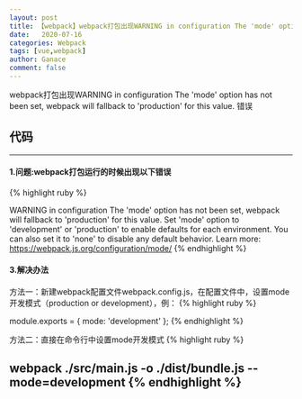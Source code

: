 ```yaml
---
layout: post
title: 【webpack】webpack打包出现WARNING in configuration The 'mode' option has not been set, webpack will fallback to 'production' for this value. 错误
date:   2020-07-16
categories: Webpack
tags: [vue,webpack]
author: Ganace
comment: false
---
```


webpack打包出现WARNING in configuration The 'mode' option has not been set, webpack will fallback to 'production' for this value. 错误


## 代码

---

####  1.问题:webpack打包运行的时候出现以下错误

{% highlight ruby %}

WARNING in configuration
The 'mode' option has not been set, webpack will fallback to 'production' for this value. Set 'mode' option to 'development' or 'production' to enable defaults for each environment.
You can also set it to 'none' to disable any default behavior. Learn more: https://webpack.js.org/configuration/mode/
{% endhighlight %}

####  3.解决办法

方法一：新建webpack配置文件webpack.config.js，在配置文件中，设置mode开发模式（production or development），例：
{% highlight ruby %}

module.exports = {
  mode: 'development'
};
{% endhighlight %}

方法二：直接在命令行中设置mode开发模式
{% highlight ruby %}

webpack ./src/main.js -o ./dist/bundle.js --mode=development
{% endhighlight %}
---

